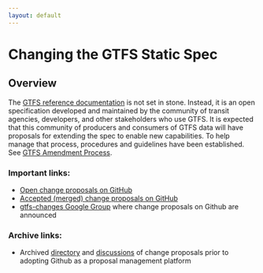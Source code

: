 ```yaml
---
layout: default
---
```

# Changing the GTFS Static Spec

## Overview

The [GTFS reference documentation](https://github.com/google/transit) is not set in stone. Instead, it is an open specification developed and maintained by the community of transit agencies, developers, and other stakeholders who use GTFS. It is expected that this community of producers and consumers of GTFS data will have proposals for extending the spec to enable new capabilities. To help manage that process, procedures and guidelines have been established. See [GTFS Amendment Process](https://github.com/google/transit/blob/master/gtfs/CHANGES.md).

### Important links:

* [Open change proposals on GitHub](https://github.com/google/transit/pulls)
* [Accepted (merged) change proposals on GitHub](https://github.com/google/transit/pulls?utf8=%E2%9C%93&q=is%3Apr%20is%3Amerged)
* [gtfs-changes Google Group](https://groups.google.com/forum/#!forum/gtfs-changes) where change proposals on Github are announced

### Archive links:

* Archived [directory](https://sites.google.com/site/gtfschanges/) and [discussions](https://groups.google.com/forum/#!topic/gtfs-changes/C5dgsKGkpDA) of change proposals prior to adopting Github as a proposal management platform
